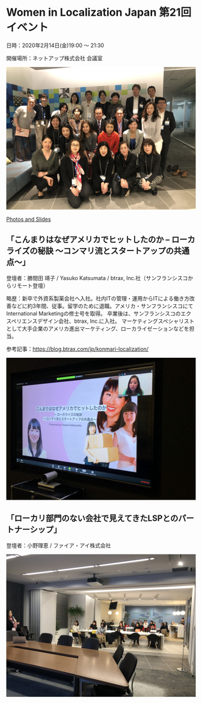 # Women in Localization Japan 第21回イベント 

日時：2020年2月14日(金)19:00 ～ 21:30

開催場所：ネットアップ株式会社 会議室

![image](./img/21_01.jpg)

[Photos and Slides](https://drive.google.com/drive/folders/1-BjU9NBrDzHRu2qiiM-kb-nmbTFSpSNJ)

## 「こんまりはなぜアメリカでヒットしたのか – ローカライズの秘訣 ～コンマリ流とスタートアップの共通点～」
登壇者：勝間田 靖子 / Yasuko Katsumata / btrax, Inc.社（サンフランシスコからリモート登壇）

略歴：新卒で外資系製薬会社へ入社。社内ITの管理・運用からITによる働き方改善などに約3年間、従事。留学のために退職。アメリカ・サンフランシスコにてInternational Marketingの修士号を取得。
卒業後は、サンフランシスコのエクスペリエンスデザイン会社、btrax, Inc.に入社。
マーケティングスペシャリストとして大手企業のアメリカ進出マーケティング、ローカライゼーションなどを担当。

参考記事：https://blog.btrax.com/jp/konmari-localization/

![image](./img/21_02.jpg)

## 「ローカリ部門のない会社で見えてきたLSPとのパートナーシップ」
登壇者：小野理恵 / ファイア・アイ株式会社

![image](./img/21_03.jpg)
